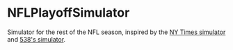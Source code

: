 # NFLPlayoffSimulator
Simulator for the rest of the NFL season, inspired by the [NY Times simulator](https://www.nytimes.com/interactive/2021/upshot/nfl-playoff-picture.html) and [538's simulator](https://projects.fivethirtyeight.com/2021-nfl-predictions/).
